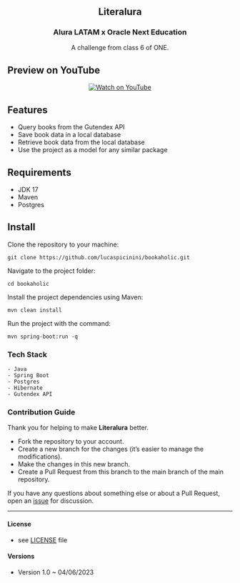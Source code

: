 <h1 align="center">
  <h2 align="center">Literalura</h2>
</h1>

<h3 align="center">Alura LATAM x Oracle Next Education</h3>

<p align="center">A challenge from class 6 of ONE.</p>

Preview on YouTube
--------

<p align="center">
  <a href="https://www.youtube.com/watch?v=3OggnEJ_Frc">
    <img src="https://img.youtube.com/vi/3OggnEJ_Frc/0.jpg" alt="Watch on YouTube" />
  </a>
</p>


Features
--------

- Query books from the Gutendex API
- Save book data in a local database
- Retrieve book data from the local database
- Use the project as a model for any similar package

Requirements
--------------------

- JDK 17
- Maven
- Postgres

Install
-------------------

Clone the repository to your machine:

    git clone https://github.com/lucaspicinini/bookaholic.git

Navigate to the project folder:

    cd bookaholic

Install the project dependencies using Maven:

    mvn clean install

Run the project with the command:

    mvn spring-boot:run -q

### Tech Stack

    - Java
    - Spring Boot
    - Postgres
    - Hibernate
    - Gutendex API

### Contribution Guide

Thank you for helping to make **Literalura** better.

- Fork the repository to your account.
- Create a new branch for the changes (it’s easier to manage the modifications).
- Make the changes in this new branch.
- Create a Pull Request from this branch to the main branch of the main repository.

If you have any questions about something else or about a Pull Request, open an [issue](https://github.com/lucaspicinini/bookaholic/issues) for discussion.

<hr>

#### License

* see [LICENSE](https://github.com/lucaspicinini/bookaholic/LICENSE) file

#### Versions

* Version 1.0 ~ 04/06/2023
